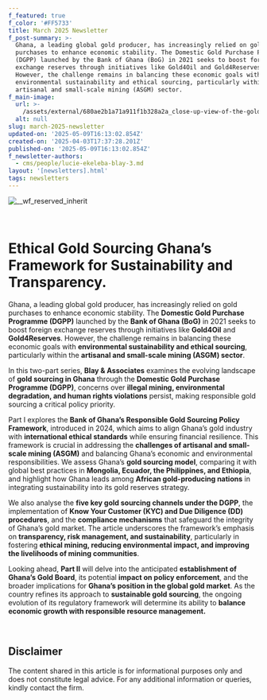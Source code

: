 ```yaml
---
f_featured: true
f_color: '#FF5733'
title: March 2025 Newsletter
f_post-summary: >-
  Ghana, a leading global gold producer, has increasingly relied on gold
  purchases to enhance economic stability. The Domestic Gold Purchase Programme
  (DGPP) launched by the Bank of Ghana (BoG) in 2021 seeks to boost foreign
  exchange reserves through initiatives like Gold4Oil and Gold4Reserves.
  However, the challenge remains in balancing these economic goals with
  environmental sustainability and ethical sourcing, particularly within the
  artisanal and small-scale mining (ASGM) sector.
f_main-image:
  url: >-
    /assets/external/680ae2b1a71a911f1b328a2a_close-up-view-of-the-golden-bricks-2023-11-27-05-21-19-utc.png
  alt: null
slug: march-2025-newsletter
updated-on: '2025-05-09T16:13:02.854Z'
created-on: '2025-04-03T17:37:28.201Z'
published-on: '2025-05-09T16:13:02.854Z'
f_newsletter-authors:
  - cms/people/lucie-ekeleba-blay-3.md
layout: '[newsletters].html'
tags: newsletters
---
```


![__wf_reserved_inherit](/assets/external/680ae295c71cd6a8cb82ed7b_oil20stuff.webp)

‍

Ethical Gold Sourcing Ghana’s Framework for Sustainability and Transparency.
============================================================================

Ghana, a leading global gold producer, has increasingly relied on gold purchases to enhance economic stability. The **Domestic Gold Purchase Programme (DGPP)** launched by the **Bank of Ghana (BoG)** in 2021 seeks to boost foreign exchange reserves through initiatives like **Gold4Oil** and **Gold4Reserves**. However, the challenge remains in balancing these economic goals with **environmental sustainability and ethical sourcing**, particularly within the **artisanal and small-scale mining (ASGM) sector**.

In this two-part series, **Blay & Associates** examines the evolving landscape of **gold sourcing in Ghana** through the **Domestic Gold Purchase Programme (DGPP)**, concerns over **illegal mining, environmental degradation, and human rights violations** persist, making responsible gold sourcing a critical policy priority.

Part I explores the **Bank of Ghana’s Responsible Gold Sourcing Policy Framework**, introduced in 2024, which aims to align Ghana’s gold industry with **international ethical standards** while ensuring financial resilience. This framework is crucial in addressing the **challenges of artisanal and small-scale mining (ASGM)** and balancing Ghana’s economic and environmental responsibilities. We assess Ghana’s **gold sourcing model**, comparing it with global best practices in **Mongolia, Ecuador, the Philippines, and Ethiopia**, and highlight how Ghana leads among **African gold-producing nations** in integrating sustainability into its gold reserves strategy.

We also analyse the **five key gold sourcing channels under the DGPP**, the implementation of **Know Your Customer (KYC) and Due Diligence (DD) procedures**, and the **compliance mechanisms** that safeguard the integrity of Ghana’s gold market. The article underscores the framework’s emphasis on **transparency, risk management, and sustainability**, particularly in fostering **ethical mining, reducing environmental impact, and improving the livelihoods of mining communities**.

Looking ahead, **Part II** will delve into the anticipated **establishment of Ghana’s Gold Board**, its potential **impact on policy enforcement**, and the broader implications for **Ghana’s position in the global gold market**. As the country refines its approach to **sustainable gold sourcing**, the ongoing evolution of its regulatory framework will determine its ability to **balance economic growth with responsible resource management.**

‍

Disclaimer
----------

The content shared in this article is for informational purposes only and does not constitute legal advice. For any additional information or queries, kindly contact the firm.

‍
